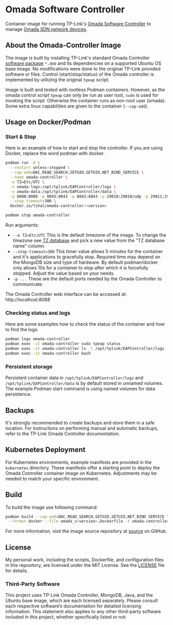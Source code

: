 # Omada Software Controller

Container image for running TP-Link's [Omada Software Controller](https://www.tp-link.com/us/business-networking/omada-sdn-controller) to manage [Omada SDN network devices](https://www.tp-link.com/us/business-networking/all-omada/).

## About the Omada-Controller Image

The image is built by installing TP-Link's standard Omada Controller [software package](https://www.tp-link.com/us/support/download/omada-software-controller/) `*.deb` and its dependencies on a supported Ubuntu OS base image. No modifications were done to the original TP-Link provided software or files. Control (start/stop/status) of the Omada controller is implemented by utilizing the original `tpeap` script.

Image is built and tested with rootless Podman containers. However, as the omada control script `tpeap` can only be run as user root, `sudo` is used for invoking the script. Otherwise the container runs as non-root user (omada). Some extra linux capabilities are given to the container (`--cap-add`).

## Usage on Docker/Podman

### Start & Stop

Here is an example of how to start and stop the controller. If you are using Docker, replace the word podman with docker.

```bash
podman run -d \
  --restart unless-stopped \
  --cap-add=DAC_READ_SEARCH,SETGID,SETUID,NET_BIND_SERVICE \
  --name omada-controller \
  -e TZ=Etc/UTC \
  -v omada-logs:/opt/tplink/EAPController/logs \
  -v omada-data:/opt/tplink/EAPController/data \
  -p 8088:8088 -p 8043:8043 -p 8843:8843 -p 29810:29810/udp -p 29811:29811 -p 29812:29812 -p 29813:29813 -p 29814:29814 \
  --stop-timeout=300 \
  docker.io/tihal/omada-controller:<version>

podman stop omada-controller
```

Run arguments:

- `--e TZ=Etc/UTC` This is the default timezone of the image. To change the timezone see [TZ database](https://en.wikipedia.org/wiki/List_of_tz_database_time_zones) and pick a new value from the \"TZ database name\" column.
- `--stop-timeout=300` This timer value allows 5 minutes for the container and it's applications to gracefully stop. Required time may depend on the MongoDB size and type of hardware. By default podman/docker only allows 10s for a container to stop after which it is forcefully stopped. Adjust the value based on your needs.
- `-p ...` These are the default ports needed by the Omada Controller to communicate.

The Omada Controller web interface can be accessed at:
http://localhost:8088

### Checking status and logs

Here are some examples how to check the status of the container and how to find the logs.

```bash
podman logs omada-controller
podman exec -it omada-controller sudo tpeap status
podman exec -it omada-controller ls -l /opt/tplink/EAPController/logs
podman exec -it omada-controller bash
```

### Persistent storage

Persistent container data in `/opt/tplink/EAPController/logs` and `/opt/tplink/EAPController/data` is by default stored in unnamed volumes. The example Podman start command is using named volumes for data persistence.

## Backups

It's strongly recommended to create backups and store them in a safe location. For instructions on performing manual and automatic backups, refer to the TP-Link Omada Controller documentation.

## Kubernetes Deployment

For Kubernetes environments, example manifests are provided in the `kubernetes` directory. These manifests offer a starting point to deploy the Omada Controller container image on Kubernetes. Adjustments may be needed to match your specific environment.

## Build

To build the image use following command:

```bash
podman build --cap-add=DAC_READ_SEARCH,SETGID,SETUID,NET_BIND_SERVICE \
 --format docker --file omada_v<version>.Dockerfile -t omada-controller:<version> .
```

For more information, visit the image source repository at [source](https://github.com/tinoha/omada-controller/) on GitHub.

## License

My personal work, including the scripts, Dockerfile, and configuration files in this repository, are licensed under the MIT License. See the [LICENSE](LICENSE.txt) file for details.

### Third-Party Software

This project uses TP-Link Omada Controller, MongoDB, Java, and the Ubuntu base image, which are each licensed separately. Please consult each respective software’s documentation for detailed licensing information. This statement also applies to any other third-party software included in this project, whether specifically listed or not.
